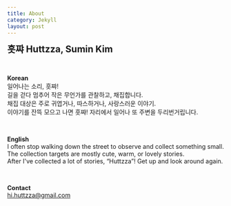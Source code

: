 ```yaml
---
title: About
category: Jekyll
layout: post
---
```


<span style="font-size:150%">**흣쨔 Huttzza, Sumin Kim**</span>

<br>

**Korean**  
일어나는 소리, 흣쨔!
<br>
길을 걷다 멈추어 작은 무언가를 관찰하고, 채집합니다.  
채집 대상은 주로 귀엽거나, 따스하거나, 사랑스러운 이야기.  
이야기를 잔뜩 모으고 나면 흣쨔! 자리에서 일어나 또 주변을 두리번거립니다.

<br>

**English**  
I often stop walking down the street to observe and collect something small.  
The collection targets are mostly cute, warm, or lovely stories.  
After I've collected a lot of stories, “Huttzza”! Get up and look around again.

<br>

**Contact**  
hi.huttzza@gmail.com
